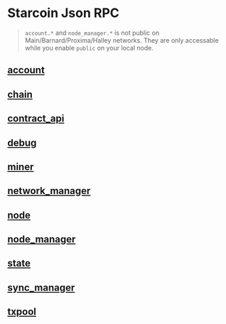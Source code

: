 # Starcoin Json RPC

> `account.*` and `node_manager.*` is not public on Main/Barnard/Proxima/Halley networks. They are only accessable while you enable `public` on your local node.

## [account](https://playground.open-rpc.org/?schemaUrl=https://raw.githubusercontent.com/starcoinorg/starcoin/master/rpc/generated_rpc_schema/account.json)

## [chain](https://playground.open-rpc.org/?schemaUrl=https://raw.githubusercontent.com/starcoinorg/starcoin/master/rpc/generated_rpc_schema/chain.json)

## [contract_api](https://playground.open-rpc.org/?schemaUrl=https://raw.githubusercontent.com/starcoinorg/starcoin/master/rpc/generated_rpc_schema/contract_api.json)

## [debug](https://playground.open-rpc.org/?schemaUrl=https://raw.githubusercontent.com/starcoinorg/starcoin/master/rpc/generated_rpc_schema/debug.json)

## [miner](https://playground.open-rpc.org/?schemaUrl=https://raw.githubusercontent.com/starcoinorg/starcoin/master/rpc/generated_rpc_schema/miner.json)

## [network_manager](https://playground.open-rpc.org/?schemaUrl=https://raw.githubusercontent.com/starcoinorg/starcoin/master/rpc/generated_rpc_schema/network_manager.json)

## [node](https://playground.open-rpc.org/?schemaUrl=https://raw.githubusercontent.com/starcoinorg/starcoin/master/rpc/generated_rpc_schema/node.json)

## [node_manager](https://playground.open-rpc.org/?schemaUrl=https://raw.githubusercontent.com/starcoinorg/starcoin/master/rpc/generated_rpc_schema/node_manager.json)

## [state](https://playground.open-rpc.org/?schemaUrl=https://raw.githubusercontent.com/starcoinorg/starcoin/master/rpc/generated_rpc_schema/state.json)

## [sync_manager](https://playground.open-rpc.org/?schemaUrl=https://raw.githubusercontent.com/starcoinorg/starcoin/master/rpc/generated_rpc_schema/sync_manager.json)

## [txpool](https://playground.open-rpc.org/?schemaUrl=https://raw.githubusercontent.com/starcoinorg/starcoin/master/rpc/generated_rpc_schema/txpool.json)
